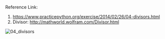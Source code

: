 Reference Link: 
1. https://www.practicepython.org/exercise/2014/02/26/04-divisors.html
2. Divisor: http://mathworld.wolfram.com/Divisor.html

![04_divisors](https://user-images.githubusercontent.com/3338753/51256121-99306d80-19df-11e9-9bd8-67ae2e8b1074.PNG)


